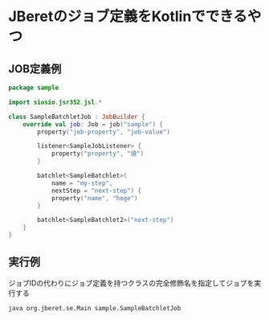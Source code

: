 # JBeretのジョブ定義をKotlinでできるやつ

## JOB定義例
```kotlin
package sample

import siosio.jsr352.jsl.*

class SampleBatchletJob : JobBuilder {
    override val job: Job = job("sample") {
        property("job-property", "job-value")

        listener<SampleJobListener> {
            property("property", "値")
        }

        batchlet<SampleBatchlet>(
            name = "my-step",
            nextStep = "next-step") {
            property("name", "hoge")
        }

        batchlet<SampleBatchlet2>("next-step")
    }
}
```

## 実行例
ジョブIDの代わりにジョブ定義を持つクラスの完全修飾名を指定してジョブを実行する
```text
java org.jberet.se.Main sample.SampleBatchletJob
```

